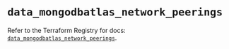 # `data_mongodbatlas_network_peerings`

Refer to the Terraform Registry for docs: [`data_mongodbatlas_network_peerings`](https://registry.terraform.io/providers/mongodb/mongodbatlas/1.17.2/docs/data-sources/network_peerings).
